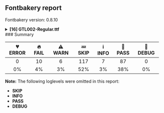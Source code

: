 ## Fontbakery report

Fontbakery version: 0.8.10

<details><summary><b>[16] GTL002-Regular.ttf</b></summary><div><details><summary>🔥 <b>FAIL:</b> Checking OS/2 fsType does not impose restrictions. (<a href="https://font-bakery.readthedocs.io/en/stable/fontbakery/profiles/googlefonts.html#com.google.fonts/check/fstype">com.google.fonts/check/fstype</a>)</summary><div>


* 🔥 **FAIL** In this font fsType is set to 8 meaning that:
The font may be embedded but must only be installed temporarily on other systems.

No such DRM restrictions can be enabled on the Google Fonts collection, so the fsType field must be set to zero (Installable Embedding) instead. [code: drm]
</div></details><details><summary>🔥 <b>FAIL:</b> Check Google Fonts glyph coverage. (<a href="https://font-bakery.readthedocs.io/en/stable/fontbakery/profiles/googlefonts.html#com.google.fonts/check/glyph_coverage">com.google.fonts/check/glyph_coverage</a>)</summary><div>


* 🔥 **FAIL** Missing required codepoints:

	- 0x0030 (DIGIT ZERO)


	- 0x0031 (DIGIT ONE)


	- 0x0032 (DIGIT TWO)


	- 0x0033 (DIGIT THREE)


	- 0x0034 (DIGIT FOUR)


	- 0x0035 (DIGIT FIVE)


	- 0x0036 (DIGIT SIX)


	- 0x0037 (DIGIT SEVEN)


	- 0x0038 (DIGIT EIGHT)


	- 0x0039 (DIGIT NINE)


	- 0x00A0 (NO-BREAK SPACE)


	- 0x002E (FULL STOP)


	- 0x003A (COLON)


	- 0x2026 (HORIZONTAL ELLIPSIS)


	- 0x0021 (EXCLAMATION MARK)


	- 0x002A (ASTERISK)


	- 0x0023 (NUMBER SIGN)


	- 0x002F (SOLIDUS)


	- 0x005C (REVERSE SOLIDUS)


	- 0x002D (HYPHEN-MINUS)


	- 0x0028 (LEFT PARENTHESIS)


	- 0x0029 (RIGHT PARENTHESIS)


	- 0x007B (LEFT CURLY BRACKET)


	- 0x007D (RIGHT CURLY BRACKET)


	- 0x005B (LEFT SQUARE BRACKET)


	- 0x005D (RIGHT SQUARE BRACKET)


	- 0x201C (LEFT DOUBLE QUOTATION MARK)


	- 0x201D (RIGHT DOUBLE QUOTATION MARK)


	- 0x2018 (LEFT SINGLE QUOTATION MARK)


	- 0x2019 (RIGHT SINGLE QUOTATION MARK)


	- 0x00AB (LEFT-POINTING DOUBLE ANGLE QUOTATION MARK)


	- 0x00BB (RIGHT-POINTING DOUBLE ANGLE QUOTATION MARK)


	- 0x0022 (QUOTATION MARK)


	- 0x0027 (APOSTROPHE)


	- 0x007C (VERTICAL LINE)


	- 0x002B (PLUS SIGN)


	- 0x00D7 (MULTIPLICATION SIGN)


	- 0x00F7 (DIVISION SIGN)


	- 0x003D (EQUALS SIGN)


	- 0x003C (LESS-THAN SIGN)


	- 0x0025 (PERCENT SIGN)


	- 0x0308 (COMBINING DIAERESIS)


	- 0x0300 (COMBINING GRAVE ACCENT)


	- 0x0301 (COMBINING ACUTE ACCENT)


	- 0x030B (COMBINING DOUBLE ACUTE ACCENT)


	- 0x0304 (COMBINING MACRON)


	- 0x02D9 (DOT ABOVE)


	- 0x0102 (LATIN CAPITAL LETTER A WITH BREVE)


	- 0x01CD (LATIN CAPITAL LETTER A WITH CARON)


	- 0x0100 (LATIN CAPITAL LETTER A WITH MACRON)


	- 0x0104 (LATIN CAPITAL LETTER A WITH OGONEK)


	- 0x00C6 (LATIN CAPITAL LETTER AE)


	- 0x0106 (LATIN CAPITAL LETTER C WITH ACUTE)


	- 0x010C (LATIN CAPITAL LETTER C WITH CARON)


	- 0x00C7 (LATIN CAPITAL LETTER C WITH CEDILLA)


	- 0x010A (LATIN CAPITAL LETTER C WITH DOT ABOVE)


	- 0x00D0 (LATIN CAPITAL LETTER ETH)


	- 0x010E (LATIN CAPITAL LETTER D WITH CARON)


	- 0x0110 (LATIN CAPITAL LETTER D WITH STROKE)


	- 0x011A (LATIN CAPITAL LETTER E WITH CARON)


	- 0x0116 (LATIN CAPITAL LETTER E WITH DOT ABOVE)


	- 0x0112 (LATIN CAPITAL LETTER E WITH MACRON)


	- 0x0118 (LATIN CAPITAL LETTER E WITH OGONEK)


	- 0x011E (LATIN CAPITAL LETTER G WITH BREVE)


	- 0x0122 (LATIN CAPITAL LETTER G WITH CEDILLA)


	- 0x0120 (LATIN CAPITAL LETTER G WITH DOT ABOVE)


	- 0x0126 (LATIN CAPITAL LETTER H WITH STROKE)


	- 0x0132 (LATIN CAPITAL LIGATURE IJ)


	- 0x00CD (LATIN CAPITAL LETTER I WITH ACUTE)


	- 0x00CE (LATIN CAPITAL LETTER I WITH CIRCUMFLEX)


	- 0x00CF (LATIN CAPITAL LETTER I WITH DIAERESIS)


	- 0x0130 (LATIN CAPITAL LETTER I WITH DOT ABOVE)


	- 0x00CC (LATIN CAPITAL LETTER I WITH GRAVE)


	- 0x012A (LATIN CAPITAL LETTER I WITH MACRON)


	- 0x012E (LATIN CAPITAL LETTER I WITH OGONEK)


	- 0x0136 (LATIN CAPITAL LETTER K WITH CEDILLA)


	- 0x0139 (LATIN CAPITAL LETTER L WITH ACUTE)


	- 0x013D (LATIN CAPITAL LETTER L WITH CARON)


	- 0x013B (LATIN CAPITAL LETTER L WITH CEDILLA)


	- 0x0141 (LATIN CAPITAL LETTER L WITH STROKE)


	- 0x0143 (LATIN CAPITAL LETTER N WITH ACUTE)


	- 0x0147 (LATIN CAPITAL LETTER N WITH CARON)


	- 0x0145 (LATIN CAPITAL LETTER N WITH CEDILLA)


	- 0x00D1 (LATIN CAPITAL LETTER N WITH TILDE)


	- 0x014A (LATIN CAPITAL LETTER ENG)


	- 0x00D3 (LATIN CAPITAL LETTER O WITH ACUTE)


	- 0x00D4 (LATIN CAPITAL LETTER O WITH CIRCUMFLEX)


	- 0x00D6 (LATIN CAPITAL LETTER O WITH DIAERESIS)


	- 0x00D2 (LATIN CAPITAL LETTER O WITH GRAVE)


	- 0x0150 (LATIN CAPITAL LETTER O WITH DOUBLE ACUTE)


	- 0x014C (LATIN CAPITAL LETTER O WITH MACRON)


	- 0x00D8 (LATIN CAPITAL LETTER O WITH STROKE)


	- 0x00D5 (LATIN CAPITAL LETTER O WITH TILDE)


	- 0x0152 (LATIN CAPITAL LIGATURE OE)


	- 0x00DE (LATIN CAPITAL LETTER THORN)


	- 0x0154 (LATIN CAPITAL LETTER R WITH ACUTE)


	- 0x0158 (LATIN CAPITAL LETTER R WITH CARON)


	- 0x0156 (LATIN CAPITAL LETTER R WITH CEDILLA)


	- 0x015A (LATIN CAPITAL LETTER S WITH ACUTE)


	- 0x0160 (LATIN CAPITAL LETTER S WITH CARON)


	- 0x015E (LATIN CAPITAL LETTER S WITH CEDILLA)


	- 0x0218 (LATIN CAPITAL LETTER S WITH COMMA BELOW)


	- 0x1E9E (LATIN CAPITAL LETTER SHARP S)


	- 0x0164 (LATIN CAPITAL LETTER T WITH CARON)


	- 0x021A (LATIN CAPITAL LETTER T WITH COMMA BELOW)


	- 0x00DA (LATIN CAPITAL LETTER U WITH ACUTE)


	- 0x016C (LATIN CAPITAL LETTER U WITH BREVE)


	- 0x00DB (LATIN CAPITAL LETTER U WITH CIRCUMFLEX)


	- 0x00DC (LATIN CAPITAL LETTER U WITH DIAERESIS)


	- 0x00D9 (LATIN CAPITAL LETTER U WITH GRAVE)


	- 0x0170 (LATIN CAPITAL LETTER U WITH DOUBLE ACUTE)


	- 0x016A (LATIN CAPITAL LETTER U WITH MACRON)


	- 0x0172 (LATIN CAPITAL LETTER U WITH OGONEK)


	- 0x016E (LATIN CAPITAL LETTER U WITH RING ABOVE)


	- 0x1E82 (LATIN CAPITAL LETTER W WITH ACUTE)


	- 0x0174 (LATIN CAPITAL LETTER W WITH CIRCUMFLEX)


	- 0x1E84 (LATIN CAPITAL LETTER W WITH DIAERESIS)


	- 0x1E80 (LATIN CAPITAL LETTER W WITH GRAVE)


	- 0x00DD (LATIN CAPITAL LETTER Y WITH ACUTE)


	- 0x0176 (LATIN CAPITAL LETTER Y WITH CIRCUMFLEX)


	- 0x0178 (LATIN CAPITAL LETTER Y WITH DIAERESIS)


	- 0x1EF2 (LATIN CAPITAL LETTER Y WITH GRAVE)


	- 0x0179 (LATIN CAPITAL LETTER Z WITH ACUTE)


	- 0x017D (LATIN CAPITAL LETTER Z WITH CARON)


	- 0x017B (LATIN CAPITAL LETTER Z WITH DOT ABOVE)


	- 0x00E1 (LATIN SMALL LETTER A WITH ACUTE)


	- 0x0103 (LATIN SMALL LETTER A WITH BREVE)


	- 0x01CE (LATIN SMALL LETTER A WITH CARON)


	- 0x00E2 (LATIN SMALL LETTER A WITH CIRCUMFLEX)


	- 0x00E4 (LATIN SMALL LETTER A WITH DIAERESIS)


	- 0x00E0 (LATIN SMALL LETTER A WITH GRAVE)


	- 0x0101 (LATIN SMALL LETTER A WITH MACRON)


	- 0x0105 (LATIN SMALL LETTER A WITH OGONEK)


	- 0x00E5 (LATIN SMALL LETTER A WITH RING ABOVE)


	- 0x00E3 (LATIN SMALL LETTER A WITH TILDE)


	- 0x00E6 (LATIN SMALL LETTER AE)


	- 0x0107 (LATIN SMALL LETTER C WITH ACUTE)


	- 0x010D (LATIN SMALL LETTER C WITH CARON)


	- 0x00E7 (LATIN SMALL LETTER C WITH CEDILLA)


	- 0x010B (LATIN SMALL LETTER C WITH DOT ABOVE)


	- 0x00F0 (LATIN SMALL LETTER ETH)


	- 0x010F (LATIN SMALL LETTER D WITH CARON)


	- 0x0111 (LATIN SMALL LETTER D WITH STROKE)


	- 0x00E9 (LATIN SMALL LETTER E WITH ACUTE)


	- 0x011B (LATIN SMALL LETTER E WITH CARON)


	- 0x00EA (LATIN SMALL LETTER E WITH CIRCUMFLEX)


	- 0x00EB (LATIN SMALL LETTER E WITH DIAERESIS)


	- 0x0117 (LATIN SMALL LETTER E WITH DOT ABOVE)


	- 0x00E8 (LATIN SMALL LETTER E WITH GRAVE)


	- 0x0113 (LATIN SMALL LETTER E WITH MACRON)


	- 0x0119 (LATIN SMALL LETTER E WITH OGONEK)


	- 0x011F (LATIN SMALL LETTER G WITH BREVE)


	- 0x0123 (LATIN SMALL LETTER G WITH CEDILLA)


	- 0x0121 (LATIN SMALL LETTER G WITH DOT ABOVE)


	- 0x0127 (LATIN SMALL LETTER H WITH STROKE)


	- 0x0131 (LATIN SMALL LETTER DOTLESS I)


	- 0x00ED (LATIN SMALL LETTER I WITH ACUTE)


	- 0x00EE (LATIN SMALL LETTER I WITH CIRCUMFLEX)


	- 0x00EF (LATIN SMALL LETTER I WITH DIAERESIS)


	- 0x00EC (LATIN SMALL LETTER I WITH GRAVE)


	- 0x0133 (LATIN SMALL LIGATURE IJ)


	- 0x012B (LATIN SMALL LETTER I WITH MACRON)


	- 0x012F (LATIN SMALL LETTER I WITH OGONEK)


	- 0x0237 (LATIN SMALL LETTER DOTLESS J)


	- 0x0137 (LATIN SMALL LETTER K WITH CEDILLA)


	- 0x013A (LATIN SMALL LETTER L WITH ACUTE)


	- 0x013E (LATIN SMALL LETTER L WITH CARON)


	- 0x013C (LATIN SMALL LETTER L WITH CEDILLA)


	- 0x0142 (LATIN SMALL LETTER L WITH STROKE)


	- 0x0144 (LATIN SMALL LETTER N WITH ACUTE)


	- 0x0148 (LATIN SMALL LETTER N WITH CARON)


	- 0x0146 (LATIN SMALL LETTER N WITH CEDILLA)


	- 0x00F1 (LATIN SMALL LETTER N WITH TILDE)


	- 0x014B (LATIN SMALL LETTER ENG)


	- 0x00F3 (LATIN SMALL LETTER O WITH ACUTE)


	- 0x00F4 (LATIN SMALL LETTER O WITH CIRCUMFLEX)


	- 0x00F6 (LATIN SMALL LETTER O WITH DIAERESIS)


	- 0x00F2 (LATIN SMALL LETTER O WITH GRAVE)


	- 0x0151 (LATIN SMALL LETTER O WITH DOUBLE ACUTE)


	- 0x014D (LATIN SMALL LETTER O WITH MACRON)


	- 0x00F8 (LATIN SMALL LETTER O WITH STROKE)


	- 0x00F5 (LATIN SMALL LETTER O WITH TILDE)


	- 0x0153 (LATIN SMALL LIGATURE OE)


	- 0x00FE (LATIN SMALL LETTER THORN)


	- 0x0155 (LATIN SMALL LETTER R WITH ACUTE)


	- 0x0159 (LATIN SMALL LETTER R WITH CARON)


	- 0x0157 (LATIN SMALL LETTER R WITH CEDILLA)


	- 0x015B (LATIN SMALL LETTER S WITH ACUTE)


	- 0x0161 (LATIN SMALL LETTER S WITH CARON)


	- 0x015F (LATIN SMALL LETTER S WITH CEDILLA)


	- 0x0219 (LATIN SMALL LETTER S WITH COMMA BELOW)


	- 0x00DF (LATIN SMALL LETTER SHARP S)


	- 0x0165 (LATIN SMALL LETTER T WITH CARON)


	- 0x021B (LATIN SMALL LETTER T WITH COMMA BELOW)


	- 0x00FA (LATIN SMALL LETTER U WITH ACUTE)


	- 0x016D (LATIN SMALL LETTER U WITH BREVE)


	- 0x00FB (LATIN SMALL LETTER U WITH CIRCUMFLEX)


	- 0x00FC (LATIN SMALL LETTER U WITH DIAERESIS)


	- 0x00F9 (LATIN SMALL LETTER U WITH GRAVE)


	- 0x0171 (LATIN SMALL LETTER U WITH DOUBLE ACUTE)


	- 0x016B (LATIN SMALL LETTER U WITH MACRON)


	- 0x0173 (LATIN SMALL LETTER U WITH OGONEK)


	- 0x016F (LATIN SMALL LETTER U WITH RING ABOVE)


	- 0x1E83 (LATIN SMALL LETTER W WITH ACUTE)


	- 0x0175 (LATIN SMALL LETTER W WITH CIRCUMFLEX)


	- 0x1E85 (LATIN SMALL LETTER W WITH DIAERESIS)


	- 0x1E81 (LATIN SMALL LETTER W WITH GRAVE)


	- 0x00FD (LATIN SMALL LETTER Y WITH ACUTE)


	- 0x0177 (LATIN SMALL LETTER Y WITH CIRCUMFLEX)


	- 0x00FF (LATIN SMALL LETTER Y WITH DIAERESIS)


	- 0x1EF3 (LATIN SMALL LETTER Y WITH GRAVE)


	- 0x017A (LATIN SMALL LETTER Z WITH ACUTE)


	- 0x017E (LATIN SMALL LETTER Z WITH CARON)


	- 0x017C (LATIN SMALL LETTER Z WITH DOT ABOVE)


	- 0x00AA (FEMININE ORDINAL INDICATOR)


	- 0x00BA (MASCULINE ORDINAL INDICATOR)


	- 0x002C (COMMA)


	- 0x003B (SEMICOLON)


	- 0x00A1 (INVERTED EXCLAMATION MARK)


	- 0x003F (QUESTION MARK)


	- 0x00BF (INVERTED QUESTION MARK)


	- 0x00B7 (MIDDLE DOT)


	- 0x2022 (BULLET)


	- 0x2013 (EN DASH)


	- 0x2014 (EM DASH)


	- 0x005F (LOW LINE)


	- 0x201A (SINGLE LOW-9 QUOTATION MARK)


	- 0x201E (DOUBLE LOW-9 QUOTATION MARK)


	- 0x2039 (SINGLE LEFT-POINTING ANGLE QUOTATION MARK)


	- 0x203A (SINGLE RIGHT-POINTING ANGLE QUOTATION MARK)


	- 0x0040 (COMMERCIAL AT)


	- 0x0026 (AMPERSAND)


	- 0x00B6 (PILCROW SIGN)


	- 0x00A7 (SECTION SIGN)


	- 0x00A9 (COPYRIGHT SIGN)


	- 0x00AE (REGISTERED SIGN)


	- 0x2122 (TRADE MARK SIGN)


	- 0x00B0 (DEGREE SIGN)


	- 0x00A2 (CENT SIGN)


	- 0x0024 (DOLLAR SIGN)


	- 0x20AC (EURO SIGN)


	- 0x00A3 (POUND SIGN)


	- 0x00A5 (YEN SIGN)


	- 0x2212 (MINUS SIGN)


	- 0x007E (TILDE)


	- 0x005E (CIRCUMFLEX ACCENT)


	- 0x0307 (COMBINING DOT ABOVE)


	- 0x0302 (COMBINING CIRCUMFLEX ACCENT)


	- 0x030C (COMBINING CARON)


	- 0x0306 (COMBINING BREVE)


	- 0x030A (COMBINING RING ABOVE)


	- 0x0303 (COMBINING TILDE)


	- 0x0312 (COMBINING TURNED COMMA ABOVE)


	- 0x0326 (COMBINING COMMA BELOW)


	- 0x0327 (COMBINING CEDILLA)


	- 0x0328 (COMBINING OGONEK)


	- 0x02DD (DOUBLE ACUTE ACCENT)


	- 0x02C7 (CARON)


	- 0x02D8 (BREVE)


	- 0x00AF (MACRON)


	- 0x00B8 (CEDILLA)
 

	- And 0x02DB (OGONEK)
 [code: missing-codepoints]
</div></details><details><summary>🔥 <b>FAIL:</b> Check copyright namerecords match license file. (<a href="https://font-bakery.readthedocs.io/en/stable/fontbakery/profiles/googlefonts.html#com.google.fonts/check/name/license">com.google.fonts/check/name/license</a>)</summary><div>


* 🔥 **FAIL** Font lacks NameID 13 (LICENSE DESCRIPTION). A proper licensing entry must be set. [code: missing]
</div></details><details><summary>🔥 <b>FAIL:</b> Version format is correct in 'name' table? (<a href="https://font-bakery.readthedocs.io/en/stable/fontbakery/profiles/googlefonts.html#com.google.fonts/check/name/version_format">com.google.fonts/check/name/version_format</a>)</summary><div>


* 🔥 **FAIL** The NameID.VERSION_STRING (nameID=5) value must follow the pattern "Version X.Y" with X.Y greater than or equal to 1.000. Current version string is: "Version 0.100; ttfautohint (v1.8.4.7-5d5b)" [code: bad-version-strings]
</div></details><details><summary>🔥 <b>FAIL:</b> Check font names are correct (<a href="https://font-bakery.readthedocs.io/en/stable/fontbakery/profiles/googlefonts.html#com.google.fonts/check/font_names">com.google.fonts/check/font_names</a>)</summary><div>


* 🔥 **FAIL** Font names are incorrect:

| nameID | current | expected |
| :--- | :--- | :--- |
| Family Name | GTL002 | GTL002 |
| Subfamily Name | Regular | Regular |
| Full Name | GTL002 Regular | GTL002 Regular |
| Poscript Name | PrintShoppe-Regular | GTL002-Regular | [code: bad-names]
</div></details><details><summary>🔥 <b>FAIL:</b> Check font follows the Google Fonts vertical metric schema (<a href="https://font-bakery.readthedocs.io/en/stable/fontbakery/profiles/googlefonts.html#com.google.fonts/check/vertical_metrics">com.google.fonts/check/vertical_metrics</a>)</summary><div>


* 🔥 **FAIL** OS/2.sTypoLineGap is "235" it should be 0 [code: bad-OS/2.sTypoLineGap]
</div></details><details><summary>🔥 <b>FAIL:</b> OS/2.fsSelection bit 7 (USE_TYPO_METRICS) is set in all fonts. (<a href="https://font-bakery.readthedocs.io/en/stable/fontbakery/profiles/googlefonts.html#com.google.fonts/check/os2/use_typo_metrics">com.google.fonts/check/os2/use_typo_metrics</a>)</summary><div>


* 🔥 **FAIL** OS/2.fsSelection bit 7 (USE_TYPO_METRICS) wasNOT set in the following fonts: ['fonts/ttf/GTL002-Regular.ttf']. [code: missing-os2-fsselection-bit7]
</div></details><details><summary>🔥 <b>FAIL:</b> Check font can render its own name. (<a href="https://font-bakery.readthedocs.io/en/stable/fontbakery/profiles/googlefonts.html#com.google.fonts/check/render_own_name">com.google.fonts/check/render_own_name</a>)</summary><div>


* 🔥 **FAIL** .notdef glyphs were found when attempting to render GTL002 [code: render-own-name]
</div></details><details><summary>🔥 <b>FAIL:</b> Checking OS/2 Metrics match hhea Metrics. (<a href="https://font-bakery.readthedocs.io/en/stable/fontbakery/profiles/universal.html#com.google.fonts/check/os2_metrics_match_hhea">com.google.fonts/check/os2_metrics_match_hhea</a>)</summary><div>


* 🔥 **FAIL** OS/2 sTypoAscender (740) and hhea ascent (975) must be equal. [code: ascender]
</div></details><details><summary>🔥 <b>FAIL:</b> Font contains glyphs for whitespace characters? (<a href="https://font-bakery.readthedocs.io/en/stable/fontbakery/profiles/universal.html#com.google.fonts/check/whitespace_glyphs">com.google.fonts/check/whitespace_glyphs</a>)</summary><div>


* 🔥 **FAIL** Whitespace glyph missing for codepoint 0x00A0. [code: missing-whitespace-glyph-0x00A0]
</div></details><details><summary>⚠ <b>WARN:</b> Ensure fonts have ScriptLangTags declared on the 'meta' table. (<a href="https://font-bakery.readthedocs.io/en/stable/fontbakery/profiles/googlefonts.html#com.google.fonts/check/meta/script_lang_tags">com.google.fonts/check/meta/script_lang_tags</a>)</summary><div>


* ⚠ **WARN** This font file does not have a 'meta' table. [code: lacks-meta-table]
</div></details><details><summary>⚠ <b>WARN:</b> Check if each glyph has the recommended amount of contours. (<a href="https://font-bakery.readthedocs.io/en/stable/fontbakery/profiles/universal.html#com.google.fonts/check/contour_count">com.google.fonts/check/contour_count</a>)</summary><div>


* ⚠ **WARN** This check inspects the glyph outlines and detects the total number of contours in each of them. The expected values are infered from the typical ammounts of contours observed in a large collection of reference font families. The divergences listed below may simply indicate a significantly different design on some of your glyphs. On the other hand, some of these may flag actual bugs in the font such as glyphs mapped to an incorrect codepoint. Please consider reviewing the design and codepoint assignment of these to make sure they are correct.

The following glyphs do not have the recommended number of contours:

	- Glyph name: b	Contours detected: 3	Expected: 2

	- Glyph name: e	Contours detected: 1	Expected: 2

	- Glyph name: g	Contours detected: 1	Expected: 2 or 3

	- Glyph name: i	Contours detected: 1	Expected: 2

	- Glyph name: j	Contours detected: 1	Expected: 2

	- Glyph name: r	Contours detected: 2	Expected: 1

	- Glyph name: b	Contours detected: 3	Expected: 2

	- Glyph name: e	Contours detected: 1	Expected: 2

	- Glyph name: g	Contours detected: 1	Expected: 2 or 3

	- Glyph name: i	Contours detected: 1	Expected: 2

	- Glyph name: j	Contours detected: 1	Expected: 2 

	- And Glyph name: r	Contours detected: 2	Expected: 1
 [code: contour-count]
</div></details><details><summary>⚠ <b>WARN:</b> Checking Vertical Metric Linegaps. (<a href="https://font-bakery.readthedocs.io/en/stable/fontbakery/profiles/hhea.html#com.google.fonts/check/linegaps">com.google.fonts/check/linegaps</a>)</summary><div>


* ⚠ **WARN** OS/2 sTypoLineGap is not equal to 0. [code: OS/2]
</div></details><details><summary>⚠ <b>WARN:</b> Are there any misaligned on-curve points? (<a href="https://font-bakery.readthedocs.io/en/stable/fontbakery/profiles/<Section: Outline Correctness Checks>.html#com.google.fonts/check/outline_alignment_miss">com.google.fonts/check/outline_alignment_miss</a>)</summary><div>


* ⚠ **WARN** The following glyphs have on-curve points which have potentially incorrect y coordinates:

	* G (U+0047): X=151.0,Y=0.5 (should be at baseline 0?)

	* G (U+0047): X=159.0,Y=699.5 (should be at cap-height 700?)

	* G (U+0047): X=311.5,Y=699.5 (should be at cap-height 700?)

	* H (U+0048): X=60.0,Y=-1.0 (should be at baseline 0?)

	* K (U+004B): X=60.0,Y=-1.0 (should be at baseline 0?)

	* S (U+0053): X=325.5,Y=701.5 (should be at cap-height 700?)

	* X (U+0058): X=60.0,Y=-1.0 (should be at baseline 0?)

	* X (U+0058): X=332.0,Y=-1.0 (should be at baseline 0?)

	* X (U+0058): X=160.0,Y=-1.0 (should be at baseline 0?)

	* Y (U+0059): X=190.0,Y=-1.0 (should be at baseline 0?)

	* g (U+0067): X=151.0,Y=0.5 (should be at baseline 0?)

	* g (U+0067): X=159.0,Y=699.5 (should be at cap-height 700?)

	* g (U+0067): X=311.5,Y=699.5 (should be at cap-height 700?)

	* h (U+0068): X=60.0,Y=-1.0 (should be at baseline 0?)

	* k (U+006B): X=60.0,Y=-1.0 (should be at baseline 0?)

	* s (U+0073): X=325.5,Y=701.5 (should be at cap-height 700?)

	* t (U+0074): X=298.0,Y=531.0 (should be at x-height 530?)

	* x (U+0078): X=60.0,Y=-1.0 (should be at baseline 0?)

	* x (U+0078): X=332.0,Y=-1.0 (should be at baseline 0?)

	* x (U+0078): X=160.0,Y=-1.0 (should be at baseline 0?)

	* y (U+0079): X=190.0,Y=-1.0 (should be at baseline 0?)

	* z (U+007A): X=214.0,Y=532.0 (should be at x-height 530?)

	* Aacute (U+00C1): X=319.0,Y=742.0 (should be at ascender 740?) 

	* And Eacute (U+00C9): X=240.0,Y=742.0 (should be at ascender 740?) [code: found-misalignments]
</div></details><details><summary>⚠ <b>WARN:</b> Are any segments inordinately short? (<a href="https://font-bakery.readthedocs.io/en/stable/fontbakery/profiles/<Section: Outline Correctness Checks>.html#com.google.fonts/check/outline_short_segments">com.google.fonts/check/outline_short_segments</a>)</summary><div>


* ⚠ **WARN** The following glyphs have segments which seem very short:

	* K (U+004B) contains a short segment B<<200.0,460.0>-<200.0,450.0>-<210.0,450.0>>

	* K (U+004B) contains a short segment B<<375.0,418.5>-<371.0,408.0>-<371.0,400.0>>

	* K (U+004B) contains a short segment B<<225.0,280.0>-<221.0,293.0>-<217.5,296.5>>

	* K (U+004B) contains a short segment B<<217.5,296.5>-<214.0,300.0>-<210.0,300.0>>

	* K (U+004B) contains a short segment B<<210.0,300.0>-<200.0,300.0>-<200.0,290.0>>

	* M (U+004D) contains a short segment B<<410.0,330.0>-<404.0,330.0>-<398.5,323.0>>

	* M (U+004D) contains a short segment B<<327.5,188.5>-<320.0,180.0>-<310.0,180.0>>

	* M (U+004D) contains a short segment B<<310.0,180.0>-<300.0,180.0>-<292.5,189.0>>

	* M (U+004D) contains a short segment B<<222.0,323.0>-<217.0,330.0>-<210.0,330.0>>

	* N (U+004E) contains a short segment B<<196.0,306.0>-<191.0,306.0>-<187.0,302.0>>

	* N (U+004E) contains a short segment B<<187.0,302.0>-<183.0,298.0>-<183.0,286.0>>

	* Q (U+0051) contains a short segment B<<424.0,155.5>-<420.0,150.0>-<420.0,145.0>>

	* W (U+0057) contains a short segment B<<165.0,0.0>-<146.0,0.0>-<137.5,9.0>>

	* W (U+0057) contains a short segment B<<13.0,643.5>-<10.0,661.0>-<10.0,670.0>>

	* W (U+0057) contains a short segment B<<10.0,670.0>-<10.0,683.0>-<19.0,691.5>>

	* W (U+0057) contains a short segment B<<160.0,700.0>-<171.0,700.0>-<182.0,690.5>>

	* W (U+0057) contains a short segment B<<182.0,690.5>-<193.0,681.0>-<194.0,666.0>>

	* W (U+0057) contains a short segment B<<244.0,221.0>-<247.0,195.0>-<257.0,195.0>>

	* W (U+0057) contains a short segment B<<257.0,195.0>-<266.0,195.0>-<268.0,222.0>>

	* W (U+0057) contains a short segment B<<292.0,663.0>-<294.0,679.0>-<303.0,688.0>>

	* W (U+0057) contains a short segment B<<303.0,688.0>-<304.0,689.0>-<304.0,689.5>>

	* W (U+0057) contains a short segment B<<304.0,689.5>-<304.0,690.0>-<305.0,691.0>>

	* W (U+0057) contains a short segment B<<305.0,691.0>-<314.0,700.0>-<326.0,700.0>>

	* W (U+0057) contains a short segment B<<417.0,700.0>-<428.0,700.0>-<439.0,690.5>>

	* W (U+0057) contains a short segment B<<439.0,690.5>-<450.0,681.0>-<451.0,666.0>>

	* W (U+0057) contains a short segment B<<501.0,221.0>-<504.0,195.0>-<514.0,195.0>>

	* W (U+0057) contains a short segment B<<514.0,195.0>-<522.0,195.0>-<525.0,222.0>>

	* W (U+0057) contains a short segment B<<579.0,663.0>-<581.0,678.0>-<590.5,689.0>>

	* W (U+0057) contains a short segment B<<590.5,689.0>-<600.0,700.0>-<613.0,700.0>>

	* W (U+0057) contains a short segment B<<716.0,700.0>-<733.0,700.0>-<740.5,689.0>>

	* W (U+0057) contains a short segment B<<740.5,689.0>-<748.0,678.0>-<748.0,663.0>>

	* W (U+0057) contains a short segment B<<615.0,9.0>-<607.0,0.0>-<587.0,0.0>>

	* W (U+0057) contains a short segment B<<442.0,0.0>-<423.0,0.0>-<413.5,9.0>>

	* X (U+0058) contains a short segment B<<129.5,374.5>-<126.0,385.0>-<124.0,390.0>>

	* X (U+0058) contains a short segment B<<242.0,481.0>-<244.0,477.0>-<247.5,472.0>>

	* X (U+0058) contains a short segment B<<247.5,472.0>-<251.0,467.0>-<256.0,467.0>>

	* X (U+0058) contains a short segment B<<256.0,467.0>-<260.0,467.0>-<262.0,472.0>>

	* X (U+0058) contains a short segment B<<262.0,472.0>-<264.0,477.0>-<266.0,482.0>>

	* X (U+0058) contains a short segment B<<381.0,392.0>-<377.0,384.0>-<375.0,375.5>>

	* X (U+0058) contains a short segment B<<375.0,375.5>-<373.0,367.0>-<375.0,360.0>>

	* Y (U+0059) contains a short segment B<<222.0,481.0>-<224.0,477.0>-<227.5,472.0>>

	* Y (U+0059) contains a short segment B<<227.5,472.0>-<231.0,467.0>-<236.0,467.0>>

	* Y (U+0059) contains a short segment B<<236.0,467.0>-<240.0,467.0>-<242.5,472.0>>

	* Y (U+0059) contains a short segment B<<242.5,472.0>-<245.0,477.0>-<246.0,482.0>>

	* Z (U+005A) contains a short segment B<<216.0,175.0>-<216.0,168.0>-<221.0,163.0>>

	* Z (U+005A) contains a short segment B<<221.0,163.0>-<226.0,158.0>-<234.0,158.0>>

	* k (U+006B) contains a short segment B<<200.0,460.0>-<200.0,450.0>-<210.0,450.0>>

	* k (U+006B) contains a short segment B<<375.0,418.5>-<371.0,408.0>-<371.0,400.0>>

	* k (U+006B) contains a short segment B<<225.0,280.0>-<221.0,293.0>-<217.5,296.5>>

	* k (U+006B) contains a short segment B<<217.5,296.5>-<214.0,300.0>-<210.0,300.0>>

	* k (U+006B) contains a short segment B<<210.0,300.0>-<200.0,300.0>-<200.0,290.0>>

	* m (U+006D) contains a short segment B<<410.0,330.0>-<404.0,330.0>-<398.5,323.0>>

	* m (U+006D) contains a short segment B<<327.5,188.5>-<320.0,180.0>-<310.0,180.0>>

	* m (U+006D) contains a short segment B<<310.0,180.0>-<300.0,180.0>-<292.5,189.0>>

	* m (U+006D) contains a short segment B<<222.0,323.0>-<217.0,330.0>-<210.0,330.0>>

	* n (U+006E) contains a short segment B<<196.0,306.0>-<191.0,306.0>-<187.0,302.0>>

	* n (U+006E) contains a short segment B<<187.0,302.0>-<183.0,298.0>-<183.0,286.0>>

	* q (U+0071) contains a short segment B<<424.0,155.5>-<420.0,150.0>-<420.0,145.0>>

	* w (U+0077) contains a short segment B<<165.0,0.0>-<146.0,0.0>-<137.5,9.0>>

	* w (U+0077) contains a short segment B<<13.0,643.5>-<10.0,661.0>-<10.0,670.0>>

	* w (U+0077) contains a short segment B<<10.0,670.0>-<10.0,683.0>-<19.0,691.5>>

	* w (U+0077) contains a short segment B<<160.0,700.0>-<171.0,700.0>-<182.0,690.5>>

	* w (U+0077) contains a short segment B<<182.0,690.5>-<193.0,681.0>-<194.0,666.0>>

	* w (U+0077) contains a short segment B<<244.0,221.0>-<247.0,195.0>-<257.0,195.0>>

	* w (U+0077) contains a short segment B<<257.0,195.0>-<266.0,195.0>-<268.0,222.0>>

	* w (U+0077) contains a short segment B<<292.0,663.0>-<294.0,679.0>-<303.0,688.0>>

	* w (U+0077) contains a short segment B<<303.0,688.0>-<304.0,689.0>-<304.0,689.5>>

	* w (U+0077) contains a short segment B<<304.0,689.5>-<304.0,690.0>-<305.0,691.0>>

	* w (U+0077) contains a short segment B<<305.0,691.0>-<314.0,700.0>-<326.0,700.0>>

	* w (U+0077) contains a short segment B<<417.0,700.0>-<428.0,700.0>-<439.0,690.5>>

	* w (U+0077) contains a short segment B<<439.0,690.5>-<450.0,681.0>-<451.0,666.0>>

	* w (U+0077) contains a short segment B<<501.0,221.0>-<504.0,195.0>-<514.0,195.0>>

	* w (U+0077) contains a short segment B<<514.0,195.0>-<522.0,195.0>-<525.0,222.0>>

	* w (U+0077) contains a short segment B<<579.0,663.0>-<581.0,678.0>-<590.5,689.0>>

	* w (U+0077) contains a short segment B<<590.5,689.0>-<600.0,700.0>-<613.0,700.0>>

	* w (U+0077) contains a short segment B<<716.0,700.0>-<733.0,700.0>-<740.5,689.0>>

	* w (U+0077) contains a short segment B<<740.5,689.0>-<748.0,678.0>-<748.0,663.0>>

	* w (U+0077) contains a short segment B<<615.0,9.0>-<607.0,0.0>-<587.0,0.0>>

	* w (U+0077) contains a short segment B<<442.0,0.0>-<423.0,0.0>-<413.5,9.0>>

	* x (U+0078) contains a short segment B<<129.5,374.5>-<126.0,385.0>-<124.0,390.0>>

	* x (U+0078) contains a short segment B<<242.0,481.0>-<244.0,477.0>-<247.5,472.0>>

	* x (U+0078) contains a short segment B<<247.5,472.0>-<251.0,467.0>-<256.0,467.0>>

	* x (U+0078) contains a short segment B<<256.0,467.0>-<260.0,467.0>-<262.0,472.0>>

	* x (U+0078) contains a short segment B<<262.0,472.0>-<264.0,477.0>-<266.0,482.0>>

	* x (U+0078) contains a short segment B<<381.0,392.0>-<377.0,384.0>-<375.0,375.5>>

	* x (U+0078) contains a short segment B<<375.0,375.5>-<373.0,367.0>-<375.0,360.0>>

	* y (U+0079) contains a short segment B<<222.0,481.0>-<224.0,477.0>-<227.5,472.0>>

	* y (U+0079) contains a short segment B<<227.5,472.0>-<231.0,467.0>-<236.0,467.0>>

	* y (U+0079) contains a short segment B<<236.0,467.0>-<240.0,467.0>-<242.5,472.0>>

	* y (U+0079) contains a short segment B<<242.5,472.0>-<245.0,477.0>-<246.0,482.0>>

	* z (U+007A) contains a short segment B<<216.0,175.0>-<216.0,168.0>-<221.0,163.0>> 

	* And z (U+007A) contains a short segment B<<221.0,163.0>-<226.0,158.0>-<234.0,158.0>> [code: found-short-segments]
</div></details><details><summary>⚠ <b>WARN:</b> Do outlines contain any semi-vertical or semi-horizontal lines? (<a href="https://font-bakery.readthedocs.io/en/stable/fontbakery/profiles/<Section: Outline Correctness Checks>.html#com.google.fonts/check/outline_semi_vertical">com.google.fonts/check/outline_semi_vertical</a>)</summary><div>


* ⚠ **WARN** The following glyphs have semi-vertical/semi-horizontal lines:

	* X (U+0058): L<<455.0,0.0>--<332.0,-1.0>> 

	* And x (U+0078): L<<455.0,0.0>--<332.0,-1.0>> [code: found-semi-vertical]
</div></details><br></div></details>
### Summary

| 💔 ERROR | 🔥 FAIL | ⚠ WARN | 💤 SKIP | ℹ INFO | 🍞 PASS | 🔎 DEBUG |
|:-----:|:----:|:----:|:----:|:----:|:----:|:----:|
| 0 | 10 | 6 | 117 | 7 | 87 | 0 |
| 0% | 4% | 3% | 52% | 3% | 38% | 0% |

**Note:** The following loglevels were omitted in this report:
* **SKIP**
* **INFO**
* **PASS**
* **DEBUG**

